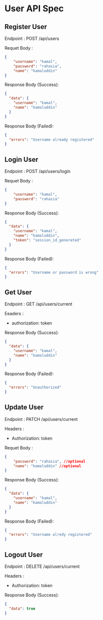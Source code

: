 # User API Spec

## Register User

Endpoint : POST /api/users

Requet Body : 

```json
{
    "username": "kamal",
    "password": "rahasia",
    "name": "kamaluddin"
}
```

Response Body (Success):
```json
{
  "data": {
    "username": "kamal",
    "name": "kamaluddin"
  }
}
```
Response Body (Failed):
```json
{
  "errors": "Username already registered"
}
```


## Login User

Endpoint : POST /api/users/login

Requet Body : 

```json
{
    "username": "kamal",
    "password": "rahasia"
}
```

Response Body (Success):
```json
{
  "data": {
    "username": "kamal",
    "name": "kamaluddin",
    "token": "session_id_generated"
  }
}
```
Response Body (Failed):
```json
{
  "errors": "Username or password is wrong"
}
```


## Get User

Endpoint : GET /api/users/current

Eeaders :
- authorization: token

Response Body (Success):
```json
{
  "data": {
    "username": "kamal",
    "name": "kamaluddin"
  }
}
```
Response Body (Failed):
```json
{
  "errors": "Unauthorized"
}
```

## Update User

Endpoint : PATCH /api/users/current

Headers :
- Authorization: token

Requet Body : 

```json
{
    "password": "rahasia", //optional
    "name": "kamaluddin" //optional
}
```

Response Body (Success):
```json
{
  "data": {
    "username": "kamal",
    "name": "kamaluddin"
  }
}
```
Response Body (Failed):
```json
{
  "errors": "Username alredy registered"
}
```

## Logout User

Endpoint : DELETE /api/users/current

Headers :
- Authorization: token

Response Body (Success):
```json
{
  "data": true
}
```